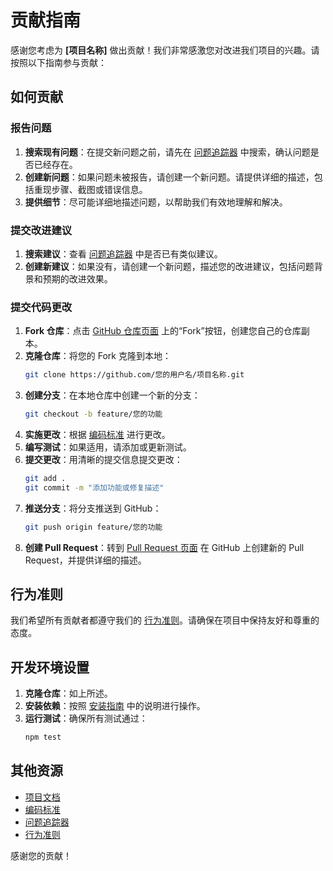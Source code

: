 
# 贡献指南

感谢您考虑为 **[项目名称]** 做出贡献！我们非常感激您对改进我们项目的兴趣。请按照以下指南参与贡献：

## 如何贡献

### 报告问题

1. **搜索现有问题**：在提交新问题之前，请先在 [问题追踪器](https://github.com/Tank37135/dllscan/issues) 中搜索，确认问题是否已经存在。
2. **创建新问题**：如果问题未被报告，请创建一个新问题。请提供详细的描述，包括重现步骤、截图或错误信息。
3. **提供细节**：尽可能详细地描述问题，以帮助我们有效地理解和解决。

### 提交改进建议

1. **搜索建议**：查看 [问题追踪器](https://github.com/Tank37135/dllscan/issues) 中是否已有类似建议。
2. **创建新建议**：如果没有，请创建一个新问题，描述您的改进建议，包括问题背景和预期的改进效果。

### 提交代码更改

1. **Fork 仓库**：点击 [GitHub 仓库页面](https://github.com/Tank37135/dllscan) 上的“Fork”按钮，创建您自己的仓库副本。
2. **克隆仓库**：将您的 Fork 克隆到本地：
   ```bash
   git clone https://github.com/您的用户名/项目名称.git
   ```
3. **创建分支**：在本地仓库中创建一个新的分支：
   ```bash
   git checkout -b feature/您的功能
   ```
4. **实施更改**：根据 [编码标准](链接到编码标准) 进行更改。
5. **编写测试**：如果适用，请添加或更新测试。
6. **提交更改**：用清晰的提交信息提交更改：
   ```bash
   git add .
   git commit -m "添加功能或修复描述"
   ```
7. **推送分支**：将分支推送到 GitHub：
   ```bash
   git push origin feature/您的功能
   ```
8. **创建 Pull Request**：转到 [Pull Request 页面](https://github.com/Tank37135/dllscan/pulls) 在 GitHub 上创建新的 Pull Request，并提供详细的描述。

## 行为准则

我们希望所有贡献者都遵守我们的 [行为准则](链接到行为准则)。请确保在项目中保持友好和尊重的态度。

## 开发环境设置

1. **克隆仓库**：如上所述。
2. **安装依赖**：按照 [安装指南](链接到安装指南) 中的说明进行操作。
3. **运行测试**：确保所有测试通过：
   ```bash
   npm test
   ```

## 其他资源

- [项目文档](链接到文档)
- [编码标准](链接到编码标准)
- [问题追踪器](链接到问题追踪器)
- [行为准则](链接到行为准则)

感谢您的贡献！